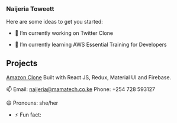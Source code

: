 ### Naijeria Toweett 


Here are some ideas to get you started:

- 🔭 I’m currently working on Twitter Clone 

- 🌱 I’m currently learning AWS Essential Training for Developers

## Projects 

[Amazon Clone](https://my-amazon-clone-ke.netlify.app) Built with React JS, Redux, Material UI and Firebase. 

📫 
Email:  naijeria@mamatech.co.ke 
Phone:  +254 728 593127

😄 Pronouns: she/her

- ⚡ Fun fact:

